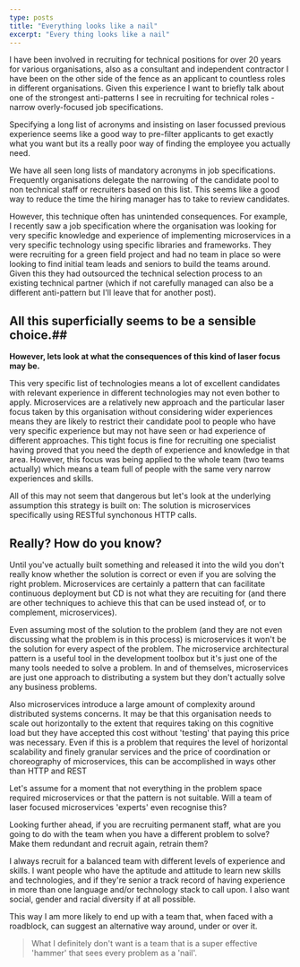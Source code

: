 ```yaml
---
type: posts
title: "Everything looks like a nail"
excerpt: "Every thing looks like a nail"
---
```


I have been involved in recruiting for technical positions for over 20 years for various organisations, also as a consultant and independent contractor I have been on the other side of the fence as an applicant to countless roles in different organisations.  Given this experience I want to briefly talk about one of the strongest anti-patterns I see in recruiting for technical roles - narrow overly-focused job specifications.

Specifying a long list of acronyms and insisting on laser focussed previous experience seems like a good way to pre-filter applicants to get exactly what you want but its a really poor way of finding the employee you actually need.

We have all seen long lists of mandatory acronyms in job specifications. Frequently organisations delegate the narrowing of the candidate pool to non technical staff or recruiters based on this list. This seems like a good way to reduce the time the hiring manager has to take to review candidates.

However, this technique often has unintended consequences. For example, I recently saw a job specification where the organisation was looking for very specific knowledge and experience of implementing microservices in a very specific technology using specific libraries and frameworks. They were recruiting for a green field project and had no team in place so were looking to find initial team leads and seniors to build the teams around. Given this they had outsourced the technical selection process to an existing technical partner (which if not carefully managed can also be a different anti-pattern but I'll leave that for another post).

## All this superficially seems to be a sensible choice.##
**However, lets look at what the consequences of this kind of laser focus may be.**

This very specific list of technologies means a lot of excellent candidates with relevant experience in different technologies may not even bother to apply. Microservices are a relatively new approach and the particular laser focus taken by this organisation without considering wider experiences means they are likely to restrict their candidate pool to people who have very specific experience but may not have seen or had experience of different approaches. This tight focus is fine for recruiting one specialist having proved that you need the depth of experience and knowledge in that area. However, this focus was being applied to the whole team (two teams actually) which means a team full of people with the same very narrow experiences and skills.

All of this may not seem that dangerous but let's look at the underlying assumption this strategy is built on: The solution is microservices specifically using RESTful synchonous HTTP calls.

## Really? How do you know? ##

Until you've actually built something and released it into the wild you don't really know whether the solution is correct or even if you are solving the right problem. Microservices are certainly a pattern that can facilitate continuous deployment but CD is not what they are recuiting for (and there are other techniques to achieve this that can be used instead of, or to complement, microservices).

Even assuming most of the solution to the problem (and they are not even discussing what the problem is in this process) is microservices it won't be the solution for every aspect of the problem. The microservice architectural pattern is a useful tool in the development toolbox but it's just one of the many tools needed to solve a problem. In and of themselves, microservices are just one approach to distributing a system but they don't actually solve any business problems.

Also microservices introduce a large amount of complexity around distributed systems concerns. It may be that this organisation needs to scale out horizontally to the extent that requires taking on this cognitive load but they have accepted this cost without 'testing' that paying this price was necessary. Even if this is a problem that requires the level of horizontal scalability and finely granular services and the price of coordination or choreography of microservices, this can be accomplished in ways other than HTTP and REST

Let's assume for a moment that not everything in the problem space required microservices or that the pattern is not suitable. Will a team of laser focused microservices 'experts' even recognise this?

Looking further ahead, if you are recruiting permanent staff, what are you going to do with the team when you have a different problem to solve? Make them redundant and recruit again, retrain them?

I always recruit for a balanced team with different levels of experience and skills. I want people who have the aptitude and attitude to learn new skills and technologies, and if they're senior a track record of having experience in more than one language and/or technology stack to call upon. I also want social, gender and racial diversity if at all possible.

This way I am more likely to end up with a team that, when faced with a roadblock, can suggest an alternative way around, under or over it.

>What I definitely don't want is a team that is a super effective 'hammer' that sees every problem as a 'nail'.
